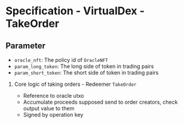 # Specification - VirtualDex - TakeOrder

## Parameter

- `oracle_nft`: The policy id of `OracleNFT`
- `param_long_token`: The long side of token in trading pairs
- `param_short_token`: The short side of token in trading pairs

1. Core logic of taking orders - Redeemer `TakeOrder`

   - Reference to oracle utxo
   - Accumulate proceeds supposed send to order creators, check output value to them
   - Signed by operation key
